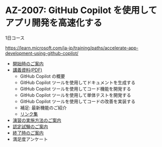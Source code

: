 # AZ-2007: GitHub Copilot を使用してアプリ開発を高速化する

1日コース

https://learn.microsoft.com/ja-jp/training/paths/accelerate-app-development-using-github-copilot/

- [開始時のご案内](../opening.md)
- [講義資料(PDF)](AZ-2007-github-copilot.pdf)
    - GitHub Copilot の概要
    - GitHub Copilot ツールを使用してドキュメントを生成する
    - GitHub Copilot ツールを使用してコード機能を開発する
    - GitHub Copilot ツールを使用して単体テストを開発する
    - GitHub Copilot ツールを使用してコードの改善を実装する
    - 補足: 最新機能のご紹介
    - [リンク集](links.md)
- [演習の実施方法のご案内](lab.md)
- [認定試験のご案内](exam.md)
- [終了時のご案内](../closing-cloudslice.md.md)
- 満足度アンケート

<!--
2024/10/7 ラボなし Applied Skillsなし qualified済
2025/1/26 ラボなし

The ETA for the Skillable lab has not yet been shared with the MTT Org. However, it has been confirmed that the lab will become available. In the meantime, MTTs should use the AZ-2007-Trainer Readiness Guide v1.0 to conduct the course with learners, utilizing demo videos and inviting learners to bring their own GitHub Copilot subscription. Please note, learners with Visual Studio get a free GitHub Code Subscription, as recently announced by Satya. These strategies can be leveraged by MTTs in the interim. I trust this answers your question.

2025/2/25 ラボなし

-->